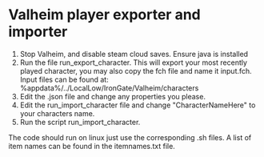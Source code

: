 # Valheim player exporter and importer

1. Stop Valheim, and disable steam cloud saves. Ensure java is installed
2. Run the file run_export_character. This will export your most recently played character, you may also copy the fch file and name it input.fch. Input files can be found at: %appdata%/../LocalLow/IronGate/Valheim/characters
3. Edit the .json file and change any properties you please.
4. Edit the run_import_character file and change "CharacterNameHere" to your characters name.
5. Run the script run_import_character.

The code should run on linux just use the corresponding .sh files.
A list of item names can be found in the itemnames.txt file.